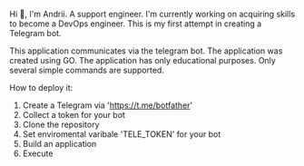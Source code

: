 Hi 👋, I'm Andrii.
A support engineer.
I'm currently working on acquiring skills to become a DevOps engineer.
This is my first attempt in creating a Telegram bot.

This application communicates via the telegram bot.
The application was created using GO.
The application has only educational purposes.
Only several simple commands are supported.

How to deploy it:
1. Create a Telegram via 'https://t.me/botfather'
2. Collect a token for your bot
3. Clone the repository
4. Set enviromental varibale 'TELE_TOKEN' for your bot
5. Build an application
6. Execute

